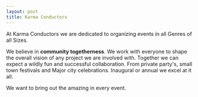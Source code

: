 ```yaml
---
layout: post
title: Karma Conductors
---
```



At Karma Conductors we are dedicated to organizing events in all Genres of all Sizes. 

We believe in **community togetherness**. We work with everyone to shape the overall vision of any project we are involved with. Together we can expect a wildly fun and successful collaboration. From private party's, small town festivals and Major city celebrations. Inaugural or annual we excel at it all. 

We want to bring out the amazing in every event.